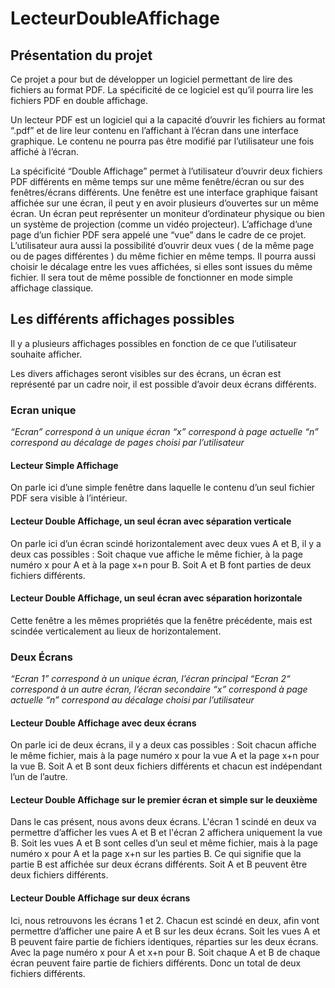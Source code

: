 # LecteurDoubleAffichage

<h2>Présentation du projet</h2>
<p>
  Ce projet a pour but de développer un logiciel permettant de lire des fichiers au format PDF. La spécificité de ce logiciel est qu’il pourra lire les fichiers PDF en double affichage.

  Un lecteur PDF est un logiciel qui a la capacité d’ouvrir les fichiers au format “.pdf” et de lire leur contenu en l’affichant à l’écran dans une interface graphique. Le contenu ne pourra pas être modifié par l’utilisateur une fois affiché à l’écran.

  La spécificité “Double Affichage” permet à l’utilisateur d’ouvrir deux fichiers PDF différents en même temps sur une même fenêtre/écran ou sur des fenêtres/écrans différents. 
  Une fenêtre est une interface graphique faisant affichée sur une écran, il peut y en avoir plusieurs d’ouvertes sur un même écran. Un écran peut représenter un moniteur d’ordinateur physique ou bien un système de projection (comme un vidéo projecteur).
L’affichage d’une page d’un fichier PDF sera appelé une “vue” dans le cadre de ce projet. L’utilisateur aura aussi la possibilité d’ouvrir deux vues ( de la même page ou de pages différentes ) du même fichier en même temps. Il pourra aussi choisir le décalage entre les vues affichées, si elles sont issues du même fichier.
  Il sera tout de même possible de fonctionner en mode simple affichage classique.
  
</p>

<h2>Les différents affichages possibles</h2>
<p>Il y a plusieurs affichages possibles en fonction de ce que l’utilisateur souhaite afficher.

Les divers affichages seront visibles sur des écrans, un écran est représenté par un cadre noir, il est possible d’avoir deux écrans différents.</p>

<h3>Ecran unique</h3>
<i>
“Ecran” correspond à un unique écran
“x” correspond à page actuelle
“n” correspond au décalage de pages choisi par l’utilisateur
</i>
<h4>Lecteur Simple Affichage</h4>



<p>On parle ici d’une simple fenêtre dans laquelle le contenu d’un seul fichier PDF sera visible à l’intérieur.</p>



<h4>Lecteur Double Affichage, un seul écran avec séparation verticale</h4>


<p>On parle ici d’un écran scindé horizontalement avec deux vues A et B, il y a deux cas possibles :
Soit chaque vue affiche le même fichier, à la page numéro x pour A et à la page x+n pour B.
Soit A et B font parties de deux fichiers différents.</p>



<h4>Lecteur Double Affichage, un seul écran avec séparation horizontale</h4>


<p>Cette fenêtre a les mêmes propriétés que la fenêtre précédente, mais est scindée verticalement au lieux de horizontalement.</p>


<h3>Deux Écrans</h3>

<i>“Ecran 1” correspond à un unique écran, l’écran principal
“Ecran 2“ correspond à un autre écran, l’écran secondaire
“x” correspond à page actuelle
“n” correspond au décalage choisi par l’utilisateur</i>

<h4>Lecteur Double Affichage avec deux écrans</h4>


<p>On parle ici de deux écrans, il y a deux cas possibles :
Soit chacun affiche le même fichier, mais à la page numéro x pour la vue A et la page x+n pour la vue B.
Soit A et B sont deux fichiers différents et chacun est indépendant l’un de l’autre.</p>


<h4>Lecteur Double Affichage sur le premier écran et simple sur le deuxième</h4>

<p>Dans le cas présent, nous avons deux écrans. L'écran 1 scindé en deux va permettre d’afficher les vues A et B et l'écran 2 affichera uniquement la vue B. 
Soit les vues A et B sont celles d’un seul et même fichier, mais à la page numéro x pour A et la page x+n sur les parties B. Ce qui signifie que la partie B est affichée sur deux écrans différents.
Soit A et B peuvent être deux fichiers différents.</p>


<h4>Lecteur Double Affichage sur deux écrans</h4>

<p>Ici, nous retrouvons les écrans 1 et 2. Chacun est scindé en deux, afin vont permettre d’afficher une paire A et B sur les deux écrans. 
Soit les vues A et B peuvent faire partie de fichiers identiques, réparties sur les deux écrans. Avec la page numéro x pour A et x+n pour B.
Soit chaque A et B de chaque écran peuvent faire partie de fichiers différents. Donc un total de deux fichiers différents.</p>

